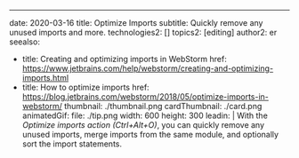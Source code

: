 ---
date: 2020-03-16
title: Optimize Imports
subtitle: Quickly remove any unused imports and more.
technologies2: []
topics2: [editing]
author2: er
seealso:
- title: Creating and optimizing imports in WebStorm
  href: https://www.jetbrains.com/help/webstorm/creating-and-optimizing-imports.html
- title: How to optimize imports
  href: https://blog.jetbrains.com/webstorm/2018/05/optimize-imports-in-webstorm/
thumbnail: ./thumbnail.png
cardThumbnail: ./card.png
animatedGif:
  file: ./tip.png
  width: 600
  height: 300
leadin: |
  With the *Optimize imports action (Ctrl+Alt+O)*, you can quickly remove any unused imports, merge 
  imports from the same module, and optionally sort the import statements.

